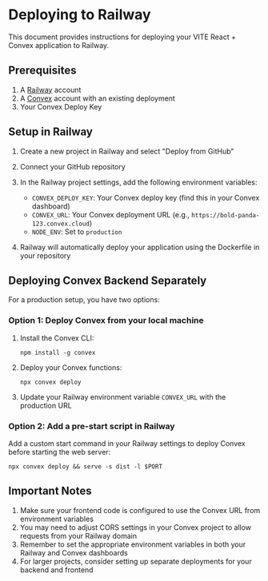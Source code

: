 # Deploying to Railway

This document provides instructions for deploying your VITE React + Convex application to Railway.

## Prerequisites

1. A [Railway](https://railway.app/) account
2. A [Convex](https://www.convex.dev/) account with an existing deployment
3. Your Convex Deploy Key

## Setup in Railway

1. Create a new project in Railway and select "Deploy from GitHub"

2. Connect your GitHub repository

3. In the Railway project settings, add the following environment variables:

   - `CONVEX_DEPLOY_KEY`: Your Convex deploy key (find this in your Convex dashboard)
   - `CONVEX_URL`: Your Convex deployment URL (e.g., `https://bold-panda-123.convex.cloud`)
   - `NODE_ENV`: Set to `production`

4. Railway will automatically deploy your application using the Dockerfile in your repository

## Deploying Convex Backend Separately

For a production setup, you have two options:

### Option 1: Deploy Convex from your local machine

1. Install the Convex CLI:

   ```
   npm install -g convex
   ```

2. Deploy your Convex functions:

   ```
   npx convex deploy
   ```

3. Update your Railway environment variable `CONVEX_URL` with the production URL

### Option 2: Add a pre-start script in Railway

Add a custom start command in your Railway settings to deploy Convex before starting the web server:

```
npx convex deploy && serve -s dist -l $PORT
```

## Important Notes

1. Make sure your frontend code is configured to use the Convex URL from environment variables
2. You may need to adjust CORS settings in your Convex project to allow requests from your Railway domain
3. Remember to set the appropriate environment variables in both your Railway and Convex dashboards
4. For larger projects, consider setting up separate deployments for your backend and frontend
